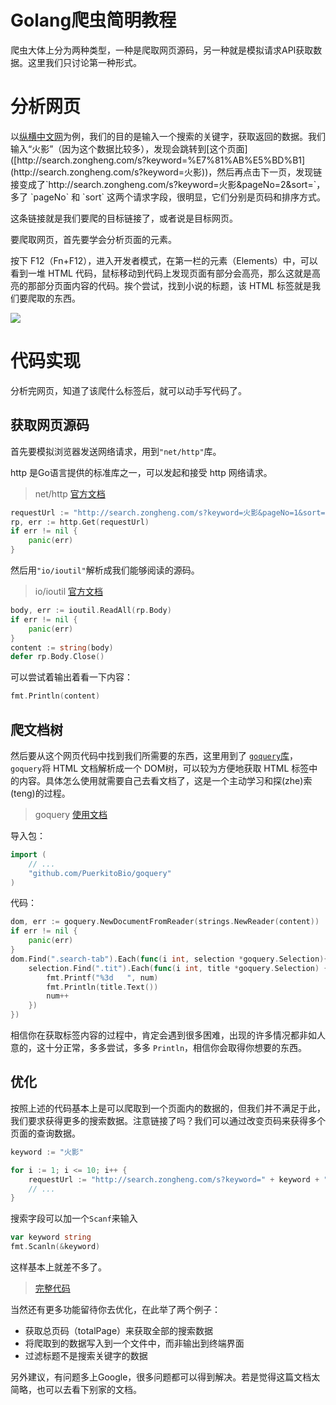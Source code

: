 # Golang爬虫简明教程

爬虫大体上分为两种类型，一种是爬取网页源码，另一种就是模拟请求API获取数据。这里我们只讨论第一种形式。

# 分析网页

以[纵横中文网]([http://zongheng.com](http://zongheng.com/))为例，我们的目的是输入一个搜索的关键字，获取返回的数据。我们输入“火影”（因为这个数据比较多），发现会跳转到[这个页面]([http://search.zongheng.com/s?keyword=%E7%81%AB%E5%BD%B1](http://search.zongheng.com/s?keyword=火影))，然后再点击下一页，发现链接变成了`http://search.zongheng.com/s?keyword=火影&pageNo=2&sort=`，多了 `pageNo` 和 `sort` 这两个请求字段，很明显，它们分别是页码和排序方式。

这条链接就是我们要爬的目标链接了，或者说是目标网页。

要爬取网页，首先要学会分析页面的元素。

按下 F12（Fn+F12），进入开发者模式，在第一栏的元素（Elements）中，可以看到一堆 HTML 代码，鼠标移动到代码上发现页面有部分会高亮，那么这就是高亮的那部分页面内容的代码。挨个尝试，找到小说的标题，该 HTML 标签就是我们要爬取的东西。

![](https://raw.githubusercontent.com/Shadowmaple/mydocuments/master/images/muxi_work/browser_crawler.png)

# 代码实现

分析完网页，知道了该爬什么标签后，就可以动手写代码了。

## 获取网页源码

首先要模拟浏览器发送网络请求，用到`"net/http"`库。

http 是Go语言提供的标准库之一，可以发起和接受 http 网络请求。

>   net/http [官方文档](https://golang.org/pkg/net/http/)

```go
requestUrl := "http://search.zongheng.com/s?keyword=火影&pageNo=1&sort="
rp, err := http.Get(requestUrl)
if err != nil {
	panic(err)
}
```

然后用`"io/ioutil"`解析成我们能够阅读的源码。

>   io/ioutil [官方文档](https://golang.org/pkg/io/ioutil/)

```go
body, err := ioutil.ReadAll(rp.Body)
if err != nil {
	panic(err)
}
content := string(body)
defer rp.Body.Close()
```

可以尝试着输出着看一下内容：

```go
fmt.Println(content)
```

## 爬文档树

然后要从这个网页代码中找到我们所需要的东西，这里用到了 [`goquery`库](https://github.com/PuerkitoBio/goquery)，`goquery`将 HTML 文档解析成一个 DOM树，可以较为方便地获取 HTML 标签中的内容。具体怎么使用就需要自己去看文档了，这是一个主动学习和探(zhe)索(teng)的过程。

>   goquery [使用文档](https://godoc.org/github.com/PuerkitoBio/goquery)

导入包：

```go
import (
    // ...
    "github.com/PuerkitoBio/goquery"
)
```

代码：

```go
dom, err := goquery.NewDocumentFromReader(strings.NewReader(content))
if err != nil {
	panic(err)
}
dom.Find(".search-tab").Each(func(i int, selection *goquery.Selection){
	selection.Find(".tit").Each(func(i int, title *goquery.Selection) {
		fmt.Printf("%3d   ", num)
		fmt.Println(title.Text())
		num++
	})
})
```

相信你在获取标签内容的过程中，肯定会遇到很多困难，出现的许多情况都非如人意的，这十分正常，多多尝试，多多 `Println`，相信你会取得你想要的东西。

## 优化

按照上述的代码基本上是可以爬取到一个页面内的数据的，但我们并不满足于此，我们要求获得更多的搜索数据。注意链接了吗？我们可以通过改变页码来获得多个页面的查询数据。

```go
keyword := "火影"

for i := 1; i <= 10; i++ {
	requestUrl := "http://search.zongheng.com/s?keyword=" + keyword + "&pageNo=" + strconv.Itoa(i) + "&sort="
    // ...
}
```

搜索字段可以加一个`Scanf`来输入

```go
var keyword string
fmt.Scanln(&keyword)
```

这样基本上就差不多了。

>   [完整代码](https://github.com/Shadowmaple/go/blob/master/muxi101/crawler/crawler.go)

当然还有更多功能留待你去优化，在此举了两个例子：

+   获取总页码（totalPage）来获取全部的搜索数据
+   将爬取到的数据写入到一个文件中，而非输出到终端界面
+   过滤标题不是搜索关键字的数据



另外建议，有问题多上Google，很多问题都可以得到解决。若是觉得这篇文档太简略，也可以去看下别家的文档。